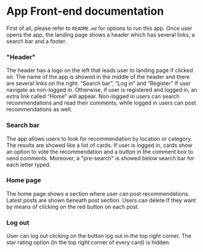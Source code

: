 # App Front-end documentation

First of all, please refer to `README.md` for options to run this app.
Once user opens the app, the landing page shows a header which has several links, a search bar and a footer.

### "Header"

The header has a logo on the left that leads user to landing page if clicked on. The name of the app is showed in the middle of the header and there are several links on the right.
“Search bar”, “Log in” and “Register” If user navigate as non-logged in. Otherwise, if user is registered and logged in, an extra link called “Home” will appear. Non-logged in users can search recommendations and read their comments, while logged in users can post recommendations as well.

### Search bar

The app allows users to look for recommendation by location or category. The results are showed like a list of cards. If user is logged in, cards show an option to vote the recommendation and a button in the comment box to send comments. Moreover, a "pre-search" is showed below search bar for each letter typed.

### Home page

The home page shows a section where user can post recommendations. Latest posts are shown beneath post section. Users can delete If they want by means of clicking on the red button on each post.

### Log out

User can log out clicking on the button log out in the top right corner. The star rating option (in the top right corner of every card) is hidden.
